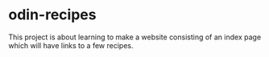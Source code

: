 # odin-recipes
This project is about learning to make a website consisting of an index page which will have links to a few recipes.